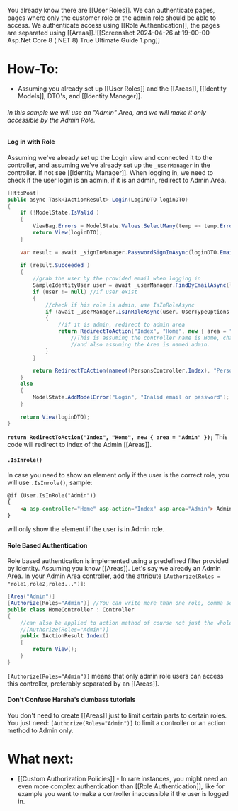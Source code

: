 You already know there are [[User Roles]]. We can authenticate pages, pages where only the customer role or the admin role should be able to access. We authenticate access using [[Role Authentication]], the pages are separated using [[Areas]].![[Screenshot 2024-04-26 at 19-00-00 Asp.Net Core 8 (.NET 8) True Ultimate Guide 1.png]]
# How-To:
- Assuming you already set up [[User Roles]] and the [[Areas]], [[Identity Models]], DTO's, and [[Identity Manager]].
###### In this sample we will use an "Admin" Area, and we will make it only accessible by the Admin Role.
#### Log in with Role
Assuming we've already set up the Login view and connected it to the controller, and assuming we've already set up the `_userManager` in the controller. If not see [[Identity Manager]].
When logging in, we need to check if the user login is an admin, if it is an admin, redirect to Admin Area.
```c#
[HttpPost]
public async Task<IActionResult> Login(LoginDTO loginDTO)
{
	if (!ModelState.IsValid )
	{
		ViewBag.Errors = ModelState.Values.SelectMany(temp => temp.Errors).Select(temp => temp.ErrorMessage);
		return View(loginDTO);
	}
	
	var result = await _signInManager.PasswordSignInAsync(loginDTO.Email, loginDTO.Password, isPersistent: false, lockoutOnFailure: false);
	
	if (result.Succeeded )
	{
		//grab the user by the provided email when logging in
		SampleIdentityUser user = await _userManager.FindByEmailAsync(loginDTO.Email);
		if (user != null) //if user exist
		{
			//check if his role is admin, use IsInRoleAsync
			if (await _userManager.IsInRoleAsync(user, UserTypeOptions.Admin.ToString() ) )
			{
				//if it is admin, redirect to admin area
				return RedirectToAction("Index", "Home", new { area = "Admin" });
					//This is assuming the controller name is Home, change it as necessary.
					//and also assuming the Area is named admin.
			}
		}
		
		return RedirectToAction(nameof(PersonsController.Index), "Persons");
	}
	else
	{
		ModelState.AddModelError("Login", "Inalid email or password");
	}
	
	return View(loginDTO);
}
```
**`return RedirectToAction("Index", "Home", new { area = "Admin" });`** This code will redirect to index of the Admin [[Areas]]. 
#### `.IsInrole()`
In case you need to show an element only if the user is the correct role, you will use `.IsInrole()`, sample:
```html
@if (User.IsInRole("Admin"))
{
	<a asp-controller="Home" asp-action="Index" asp-area="Admin"> Admin home</a>
}
```
will only show the element if the user is in Admin role.
#### Role Based Authentication
Role based authentication is implemented using a predefined filter provided by Identity.
Assuming you know [[Areas]]. Let's say we already an Admin Area.
In your Admin Area controller, add the attribute `[Authorize(Roles = "role1,role2,role3...")]`:
```c#
[Area("Admin")]
[Authorize(Roles="Admin")] //You can write more than one role, comma separated
public class HomeController : Controller
{
	//can also be applied to action method of course not just the whole controller
	//[Authorize(Roles="Admin")]
	public IActionResult Index()
	{
		return View();
	}
}
```
`[Authorize(Roles="Admin")]` means that only admin role users can access this controller, preferably separated by an [[Areas]].
#### Don't Confuse Harsha's dumbass tutorials
You don't need to create [[Areas]] just to limit certain parts to certain roles. 
You just need: `[Authorize(Roles="Admin")]` to limit a controller or an action method to Admin only.
# What next:
- [[Custom Authorization Policies]] - In rare instances, you might need an even more complex authentication than [[Role Authentication]], like for example you want to make a controller inaccessible if the user is logged in.